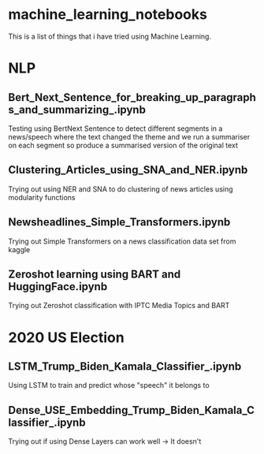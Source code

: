 # machine_learning_notebooks

This is a list of things that i have tried using Machine Learning.

# NLP
## Bert_Next_Sentence_for_breaking_up_paragraphs_and_summarizing_.ipynb
Testing using BertNext Sentence to detect different segments in a news/speech where the text changed the theme and we run a summariser on each segment so produce a summarised version of the original text

## Clustering_Articles_using_SNA_and_NER.ipynb
Trying out using NER and SNA to do clustering of news articles using modularity functions

## Newsheadlines_Simple_Transformers.ipynb 
Trying out Simple Transformers on a news classification data set from kaggle

## Zeroshot learning using BART and HuggingFace.ipynb
Trying out Zeroshot classification with IPTC Media Topics and BART

# 2020 US Election
## LSTM_Trump_Biden_Kamala_Classifier_.ipynb 
Using LSTM to train and predict whose "speech" it belongs to
## Dense_USE_Embedding_Trump_Biden_Kamala_Classifier_.ipynb 
Trying out if using Dense Layers can work well -> It doesn't
